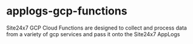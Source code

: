# applogs-gcp-functions
Site24x7 GCP Cloud Functions are designed to collect and process data from a variety of gcp services and pass it onto the Site24x7 AppLogs
